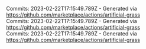 Commits: 2023-02-22T17:15:49.789Z - Generated via https://github.com/marketplace/actions/artificial-grass
<br>
Commits: 2023-02-22T17:15:49.789Z - Generated via https://github.com/marketplace/actions/artificial-grass
<br>
Commits: 2023-02-22T17:15:49.789Z - Generated via https://github.com/marketplace/actions/artificial-grass
<br>
